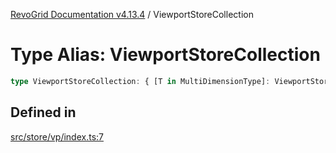 [RevoGrid Documentation v4.13.4](README.md) / ViewportStoreCollection

# Type Alias: ViewportStoreCollection

```ts
type ViewportStoreCollection: { [T in MultiDimensionType]: ViewportStore };
```

## Defined in

[src/store/vp/index.ts:7](https://github.com/revolist/revogrid/blob/325e86c31155d90566dec588c08b121b0ae7657a/src/store/vp/index.ts#L7)

